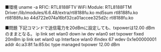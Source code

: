 
■環境
uname -a
RFIC: RTL8188FTV
WiFi Module: RTL8188FTM
Driver:/lib/modules/6.6.48/extra/rtl8188fu.ko
md5sum rtl8188fu.ko rtl8188fu.ko
44d722e074a16bf32ca01accee325d2c  rtl8188fu.ko

■問題
下記コマンドで送信電力を20dBmに設定しても、txpowerは12.00 dBmのままとなる。
ip link set wlan0 down
iw dev wlan0 set txpower fixed 20mBm
ip link set wlan0 up
        Interface wlan0
                ifindex 67
                wdev 0x1e00000001
                addr 4c:a3:8f:1a:85:bc
                type managed
                txpower 12.00 dBm

                